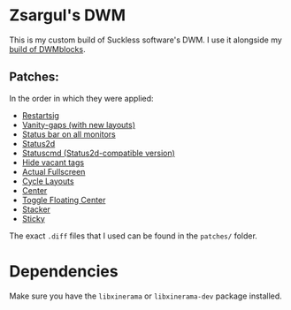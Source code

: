 # Zsargul's DWM

This is my custom build of Suckless software's DWM. I use it alongside my [build of DWMblocks](https://github.com/Zsargul/dwmblocks).

## Patches:
In the order in which they were applied:
- [Restartsig](https://dwm.suckless.org/patches/restartsig/)
- [Vanity-gaps (with new layouts)](https://dwm.suckless.org/patches/vanitygaps/)
- [Status bar on all monitors](https://dwm.suckless.org/patches/statusallmons/)
- [Status2d](https://dwm.suckless.org/patches/statusallmons/)
- [Statuscmd (Status2d-compatible version)](https://dwm.suckless.org/patches/statuscmd/)
- [Hide vacant tags](https://dwm.suckless.org/patches/hide_vacant_tags/)
- [Actual Fullscreen](https://dwm.suckless.org/patches/actualfullscreen/)
- [Cycle Layouts](https://dwm.suckless.org/patches/cyclelayouts/)
- [Center](https://dwm.suckless.org/patches/center/)
- [Toggle Floating Center](https://dwm.suckless.org/patches/togglefloatingcenter/)
- [Stacker](https://dwm.suckless.org/patches/stacker/)
- [Sticky](https://dwm.suckless.org/patches/sticky/)

The exact `.diff` files that I used can be found in the `patches/` folder.

# Dependencies
Make sure you have the `libxinerama` or `libxinerama-dev` package installed.
